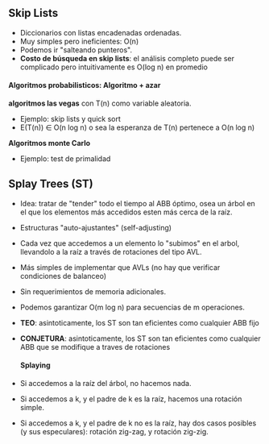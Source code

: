 ## Skip Lists
* Diccionarios con listas encadenadas ordenadas.
* Muy simples pero ineficientes: O(n)
* Podemos ir "salteando punteros".
* **Costo de búsqueda en skip lists**: el análisis completo puede ser complicado pero intuitivamente es O(log n) en promedio

#### Algoritmos probabilisticos: Algoritmo + azar
**algoritmos las vegas** con T(n) como variable aleatoria.
* Ejemplo: skip lists y quick sort
* E(T(n)) $\in$ O(n log n) o sea la esperanza de T(n) pertenece a O(n log n)

**Algoritmos monte Carlo**
* Ejemplo: test de primalidad

## Splay Trees (ST)
* Idea: tratar de "tender" todo el tiempo al ABB óptimo, osea un árbol en el que los elementos más accedidos
 esten más cerca de la raíz.
* Estructuras "auto-ajustantes" (self-adjusting)
* Cada vez que accedemos a un elemento lo "subimos" en el arbol, llevandolo a la raíz a través de rotaciones
 del tipo AVL.
* Más simples de implementar que AVLs (no hay que verificar condiciones de balanceo)
* Sin requerimientos de memoria adicionales.
* Podemos garantizar O(m log n) para secuencias de m operaciones. 
* **TEO**: asintoticamente, los ST son tan eficientes como cualquier ABB fijo
* **CONJETURA**: asintoticamente, los ST son tan eficientes como cualquier ABB que se modifique a traves de
  rotaciones

  #### Splaying
* Si accedemos a la raíz del árbol, no hacemos nada.
* Si accedemos a k, y el padre de k es la raíz, hacemos una rotación simple.
* Si accedemos a k, y el padre de k no es la raíz, hay dos casos posibles (y sus especulares): rotación zig-zag, y rotación zig-zig.
